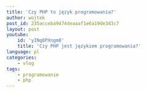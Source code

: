```yaml
---
title: 'Czy PHP to język programowania?'
author: wojtek
post_id: 235acceba9474deaaaf1e6a19de343c7
layout: post
youtube:
    id: 'yINq8PXngm8'
    title: 'Czy PHP jest językiem programowania?'
language: pl
categories:
    - vlog
tags:
    - programowanie
    - php
---
```

